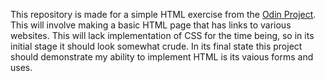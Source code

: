 This repository is made for a simple HTML exercise from the [Odin Project](https://www.theodinproject.com/about). This will involve making a basic HTML page that has links to various websites.
This will lack implementation of CSS for the time being, so in its initial stage it should look somewhat crude. In its final state this project should demonstrate my ability to implement HTML
is its vaious forms and uses. 
